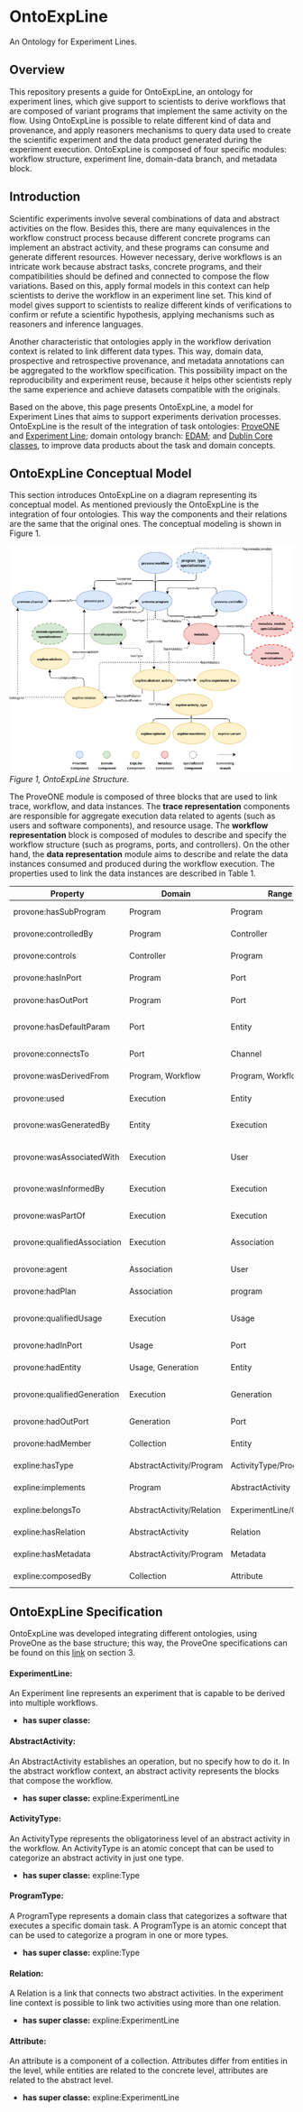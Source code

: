 # OntoExpLine
An Ontology for Experiment Lines.

## Overview

This repository presents a guide for OntoExpLine, an ontology for experiment lines, which give support to scientists to derive workflows that are composed of variant programs that implement the same activity on the flow.
Using OntoExpLine is possible to relate different kind of data and provenance, and apply reasoners mechanisms to query data used to create the scientific experiment and the data product generated during the experiment execution. OntoExpLine is composed of four specific modules: workflow structure, experiment line, domain-data branch, and metadata block.


## Introduction

Scientific experiments involve several combinations of data and abstract activities on the flow. Besides this, there are many equivalences in the workflow construct process because different concrete programs can implement an abstract activity, and these programs can consume and generate different resources. However necessary, derive workflows is an intricate work because abstract tasks, concrete programs, and their compatibilities should be defined and connected to compose the flow variations. Based on this, apply formal models in this context can help scientists to derive the workflow in an experiment line set. This kind of model gives support to scientists to realize different kinds of verifications to confirm or refute a scientific hypothesis, applying mechanisms such as reasoners and inference languages. 

Another characteristic that ontologies apply in the workflow derivation context is related to link different data types.  This way, domain data, prospective and retrospective provenance, and metadata annotations can be aggregated to the workflow specification. This possibility impact on the reproducibility and experiment reuse, because it helps other scientists reply the same experience and achieve datasets compatible with the originals.

Based on the above, this page presents OntoExpLine, a model for Experiment Lines that aims to support experiments derivation processes.  OntoExpLine is the result of the integration of task ontologies: [ProveONE][1] and [Experiment Line][2]; domain ontology branch: [EDAM][3]; and [Dublin Core classes][4], to improve data products about the task and domain concepts.

## OntoExpLine Conceptual Model 

This section introduces OntoExpLine on a diagram representing its conceptual model. As mentioned previously the OntoExpLine is the integration of four ontologies. This way the components and their relations are the same that the original ones. The conceptual modeling is shown in Figure 1. 

![OntoExpLine structure](https://github.com/UFFeScience/OntoExpLine/blob/master/img/ontoexpline2.png)*Figure 1, OntoExpLine Structure.*

The ProveONE module is composed of three blocks that are used to link trace, workflow, and data instances.  The __trace representation__ components are responsible for aggregate execution data related to agents (such as users and software components), and resource usage. The __workflow representation__ block is composed of modules to describe and specify the workflow structure (such as programs, ports, and controllers).  On the other hand, the __data representation__ module aims to describe and relate the data instances consumed and produced during the workflow execution. The properties used to link the data instances are described in Table 1.

| Property | Domain | Range | Usage Example|
|---|---|---|---|
| provone:hasSubProgram | Program | Program |Program p1 *hasSubProgram* p3|
| provone:controlledBy | Program | Controller | Program p1 *controlledBy* p2|
| provone:controls | Controller | Program | Controller p2 *controls* p3|
| provone:hasInPort	 | Program |  Port |  Program p1 *hasInPort* inp1 | 
| provone:hasOutPort |  Program |  Port |   Program p1 *hasOutPort* outp1| 
| provone:hasDefaultParam |  Port |  Entity |  Port inp1 *hasDefaultParam* data1 | 
| provone:connectsTo |  Port |  Channel |  Port inp1 *connectsTo* ch1 | 
| provone:wasDerivedFrom |  Program, Workflow |  Program, Workflow |  Program p4 *wasDerivedFrom* p1 | 
| provone:used |  Execution |  Entity |  Execution p1ex1 *used* data1 | 
| provone:wasGeneratedBy |  Entity |  Execution |  Entity data2 *wasGeneratedBy* p1ex1| 
| provone:wasAssociatedWith |  Execution |  User |  Execution p1ex1 *wasAssociatedWith* userXQD| 
| provone:wasInformedBy |  Execution |  Execution |  Execution p1ex2 *wasInformedBy* p1ex1 | 
| provone:wasPartOf |  Execution |  Execution |  Execution p1ex2 *wasPartOf* p| 
| provone:qualifiedAssociation |  Execution |  Association |  Execution pex1 *qualifiedAssociation* userXQD | 
| provone:agent |  Association |  User |   Association assoc1 *agent* userXQD| 
| provone:hadPlan |  Association |  program |  Association assoc1 *hadPlan* p1| 
| provone:qualifiedUsage |  Execution |  Usage |  Execution pex2 *qualifiedUsage* data2 | 
| provone:hadInPort |  Usage |  Port |  Usage usage1 *hadInPort* inp1 | 
| provone:hadEntity |  Usage, Generation |  Entity |   Usage usage1 *hadEntity* data1| 
| provone:qualifiedGeneration |  Execution | Generation |  Execution p1exe1 *qualifiedGeneration* ent1| 
| provone:hadOutPort |  Generation |  Port |   Execution p1exe1 *hadOutPort* outp1| 
| provone:hadMember |  Collection |  Entity |  Collection c1 *hadMember* e1 | 
| expline:hasType| AbstractActivity/Program| ActivityType/ProgramType| AbstractActivity a1 *hasType* Mandatory|
| expline:implements| Program | AbstractActivity| Program p1 *implements* a1|
| expline:belongsTo| AbstractActivity/Relation | ExperimentLine/Channel | AbstractActivity a1 *belongsTo* l1 |
| expline:hasRelation| AbstractActivity | Relation | AbstractActivity a1 *hasRelation* rel1 |
| expline:hasMetadata| AbstractActivity/Program | Metadata | AbstractActivity a1 *hasMetadata* meta1 |
| expline:composedBy| Collection | Attribute | Collection c1 *composedBy* att1 |



## OntoExpLine Specification

OntoExpLine was developed integrating different ontologies, using ProveOne as the base structure; this way, the ProveOne specifications can be found on this [link][1] on section 3.

#### ExperimentLine:
An Experiment line represents an experiment that is capable to be derived into multiple workflows.

* __has super classe:__ 

#### AbstractActivity:
An AbstractActivity establishes an operation, but no specify how to do it. In the abstract workflow context, an abstract activity represents the blocks that compose the workflow.

* __has super classe:__ expline:ExperimentLine

#### ActivityType:
An ActivityType represents the obligatoriness level of an abstract activity in the workflow. An ActivityType is an atomic concept that can be used to categorize an abstract activity in just one type.

* __has super classe:__ expline:Type

#### ProgramType:
A ProgramType represents a domain class that categorizes a software that executes a specific domain task. A ProgramType is an atomic concept that can be used to categorize a program in one or more types.

* __has super classe:__ expline:Type

#### Relation:
A Relation is a link that connects two abstract activities. In the experiment line context is possible to link two activities using more than one relation.

* __has super classe:__ expline:ExperimentLine

#### Attribute:
An attribute is a component of a collection. Attributes differ from entities in the level, while entities are related to the concrete level, attributes are related to the abstract level.

* __has super classe:__ expline:ExperimentLine

[1]:http://jenkins-1.dataone.org/jenkins/view/Documentation%20Projects/job/ProvONE-Documentation-trunk/ws/provenance/ProvONE/v1/provone.html

[2]:https://link.springer.com/chapter/10.1007/978-3-642-02279-1_20

[3]:http://edamontology.org/page

[4]:https://dublincore.org/
